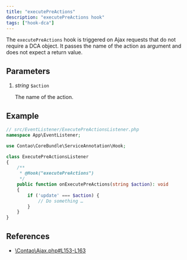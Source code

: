 ```yaml
---
title: "executePreActions"
description: "executePreActions hook"
tags: ["hook-dca"]
---
```


The `executePreActions` hook is triggered on Ajax requests that do not require 
a DCA object. It passes the name of the action as argument and does not expect 
a return value.


## Parameters

1. *string* `$action`

    The name of the action.


## Example

```php
// src/EventListener/ExecutePreActionsListener.php
namespace App\EventListener;

use Contao\CoreBundle\ServiceAnnotation\Hook;

class ExecutePreActionsListener
{
    /**
     * @Hook("executePreActions")
     */
    public function onExecutePreActions(string $action): void
    {
        if ('update' === $action) {
            // Do something …
        }
    }
}
```


## References

* [\Contao\Ajax.php#L153-L163](https://github.com/contao/contao/blob/4.7.6/core-bundle/src/Resources/contao/classes/Ajax.php#L153-L163)
